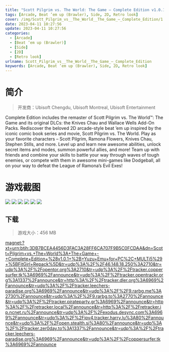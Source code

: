 ```yaml
---
title: "Scott Pilgrim vs. The World: The Game – Complete Edition v1.0.1 + Yuzu Emu for PC"
tags: [Arcade, Beat ’em up (Brawler), Side, 2D, Retro look]
cover: /img/Scott_Pilgrim_vs__The_World__The_Game_–_Complete_Edition/1.jpg
date: 2023-04-11 10:27:56
update: 2023-04-11 10:27:56
categories: 
  - [Arcade]
  - [Beat ’em up (Brawler)]
  - [Side]
  - [2D]
  - [Retro look]
urlname: Scott_Pilgrim_vs__The_World__The_Game_–_Complete_Edition
keywords: [Arcade, Beat ’em up (Brawler), Side, 2D, Retro look]
---
```

# 简介

> 开发商：Ubisoft Chengdu, Ubisoft Montreal, Ubisoft Entertainment

Complete Edition includes the remaster of Scott Pilgrim vs. The World™: The Game and its original DLCs: the Knives Chau and Wallace Wells Add-On Packs. Rediscover the beloved 2D arcade-style beat ’em up inspired by the iconic comic book series and movie, Scott Pilgrim vs. The World.
Play as your favorite characters – Scott Pilgrim, Ramona Flowers, Knives Chau, Stephen Stills, and more. Level up and learn new awesome abilities, unlock secret items and modes, summon powerful allies, and more!
Team up with friends and combine your skills to battle your way through waves of tough enemies, or compete with them in awesome mini-games like Dodgeball, all on your way to defeat the League of Ramona’s Evil Exes!

# 游戏截图

![](/img/Scott_Pilgrim_vs__The_World__The_Game_–_Complete_Edition/2.jpg)
![](/img/Scott_Pilgrim_vs__The_World__The_Game_–_Complete_Edition/3.jpg)
![](/img/Scott_Pilgrim_vs__The_World__The_Game_–_Complete_Edition/4.jpg)
![](/img/Scott_Pilgrim_vs__The_World__The_Game_–_Complete_Edition/5.jpg)
![](/img/Scott_Pilgrim_vs__The_World__The_Game_–_Complete_Edition/6.jpg)
![](/img/Scott_Pilgrim_vs__The_World__The_Game_–_Complete_Edition/7.jpg)


## 下载

> 游戏大小：456 MB

[magnet:?xt=urn:btih:3DB7BCEA4456D3FAC3A28FF6CA707F9B5C0FCDAA&amp;dn=Scott+Pilgrim+vs.+The+World%3A+The+Game+-+Complete+Edition+%28v1.0.1+%2B+Yuzu+Emu+for+PC%2C+MULTi5%29+%5BFitGirl+Repack%5D&amp;tr=udp%3A%2F%2F46.148.18.250%3A2710&amp;tr=udp%3A%2F%2Fopentor.org%3A2710&amp;tr=udp%3A%2F%2Ftracker.coppersurfer.tk%3A6969%2Fannounce&amp;tr=udp%3A%2F%2Ftracker.opentrackr.org%3A1337%2Fannounce&amp;tr=http%3A%2F%2Ftracker.dler.org%3A6969%2Fannounce&amp;tr=udp%3A%2F%2Ftracker.leechers-paradise.org%3A6969%2Fannounce&amp;tr=udp%3A%2F%2F9.rarbg.me%3A2730%2Fannounce&amp;tr=udp%3A%2F%2F9.rarbg.to%3A2770%2Fannounce&amp;tr=udp%3A%2F%2Ftracker.pirateparty.gr%3A6969%2Fannounce&amp;tr=http%3A%2F%2Fretracker.local%2Fannounce&amp;tr=http%3A%2F%2Fretracker.ip.ncnet.ru%2Fannounce&amp;tr=udp%3A%2F%2Fexodus.desync.com%3A6969%2Fannounce&amp;tr=udp%3A%2F%2Fipv4.tracker.harry.lu%3A80%2Fannounce&amp;tr=udp%3A%2F%2Fopen.stealth.si%3A80%2Fannounce&amp;tr=udp%3A%2F%2Ftracker.zer0day.to%3A1337%2Fannounce&amp;tr=udp%3A%2F%2Ftracker.leechers-paradise.org%3A6969%2Fannounce&amp;tr=udp%3A%2F%2Fcoppersurfer.tk%3A6969%2Fannounce](magnet:?xt=urn:btih:3DB7BCEA4456D3FAC3A28FF6CA707F9B5C0FCDAA&amp;dn=Scott+Pilgrim+vs.+The+World%3A+The+Game+-+Complete+Edition+%28v1.0.1+%2B+Yuzu+Emu+for+PC%2C+MULTi5%29+%5BFitGirl+Repack%5D&amp;tr=udp%3A%2F%2F46.148.18.250%3A2710&amp;tr=udp%3A%2F%2Fopentor.org%3A2710&amp;tr=udp%3A%2F%2Ftracker.coppersurfer.tk%3A6969%2Fannounce&amp;tr=udp%3A%2F%2Ftracker.opentrackr.org%3A1337%2Fannounce&amp;tr=http%3A%2F%2Ftracker.dler.org%3A6969%2Fannounce&amp;tr=udp%3A%2F%2Ftracker.leechers-paradise.org%3A6969%2Fannounce&amp;tr=udp%3A%2F%2F9.rarbg.me%3A2730%2Fannounce&amp;tr=udp%3A%2F%2F9.rarbg.to%3A2770%2Fannounce&amp;tr=udp%3A%2F%2Ftracker.pirateparty.gr%3A6969%2Fannounce&amp;tr=http%3A%2F%2Fretracker.local%2Fannounce&amp;tr=http%3A%2F%2Fretracker.ip.ncnet.ru%2Fannounce&amp;tr=udp%3A%2F%2Fexodus.desync.com%3A6969%2Fannounce&amp;tr=udp%3A%2F%2Fipv4.tracker.harry.lu%3A80%2Fannounce&amp;tr=udp%3A%2F%2Fopen.stealth.si%3A80%2Fannounce&amp;tr=udp%3A%2F%2Ftracker.zer0day.to%3A1337%2Fannounce&amp;tr=udp%3A%2F%2Ftracker.leechers-paradise.org%3A6969%2Fannounce&amp;tr=udp%3A%2F%2Fcoppersurfer.tk%3A6969%2Fannounce)